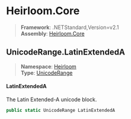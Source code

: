 # Heirloom.Core

> **Framework**: .NETStandard,Version=v2.1  
> **Assembly**: [Heirloom.Core][0]  

## UnicodeRange.LatinExtendedA

> **Namespace**: [Heirloom][0]  
> **Type**: [UnicodeRange][1]  

#### LatinExtendedA

The Latin Extended-A unicode block.

```cs
public static UnicodeRange LatinExtendedA
```

[0]: ../Heirloom.Core.md
[1]: Heirloom.UnicodeRange.md

